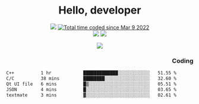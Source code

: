 # <div align='center' >Hello, developer</div>

<div align='center'>
  <a ><img src="https://img.shields.io/badge/dynamic/json?url=https%3A%2F%2Fapi.swo.moe%2Fstats%2Fgithub%2FFree-Aaron-Li&query=count&color=181717&label=GitHub&labelColor=282c34&logo=github&suffix=+follows&cacheSeconds=3600"></a>
  <a href="https://wakatime.com/@fe40087f-8eae-48dc-9950-ad0633db1591"><img src="https://wakatime.com/badge/user/fe40087f-8eae-48dc-9950-ad0633db1591.svg" alt="Total time coded since Mar 9 2022" /></a>
</div>
<div align='center'>
  <a><img src="https://img.shields.io/badge/Rookie-blue?style=plastic&logo=c&logoColor=blue&labelColor=7a6d56"></a>
  <a><img src="https://img.shields.io/badge/Rookie-blue?style=plastic&logo=c%2B%2B&logoColor=blue&labelColor=7a6d56"></a> 
</div>

<p align="center">
  <img src="https://readme-typing-svg.demolab.com/?lines=你好!+开发者;Hello!+ developer&font=Fira%20Code&center=true&width=380&height=50&duration=4000&pause=1000">
</p>


<div align='right'>
  <h3>Coding</h3>
</div>

<!--START_SECTION:waka-->

```txt
C++          1 hr            █████████████░░░░░░░░░░░░   51.55 %
C/C          38 mins         ████████░░░░░░░░░░░░░░░░░   32.60 %
Qt UI file   6 mins          █▒░░░░░░░░░░░░░░░░░░░░░░░   05.51 %
JSON         4 mins          █░░░░░░░░░░░░░░░░░░░░░░░░   03.65 %
textmate     3 mins          ▓░░░░░░░░░░░░░░░░░░░░░░░░   02.61 %
```

<!--END_SECTION:waka-->




